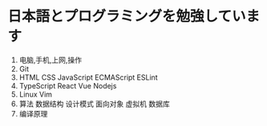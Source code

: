 # 日本語とプログラミングを勉強しています

1. 电脑,手机,上网,操作
2. Git
3. HTML CSS JavaScript ECMAScript ESLint
4. TypeScript React Vue Nodejs
5. Linux Vim
6. 算法 数据结构 设计模式 面向对象 虚拟机 数据库
7. 编译原理
